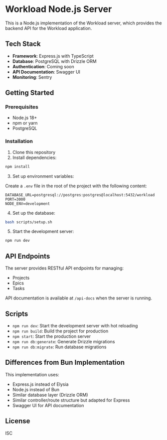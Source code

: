 # Workload Node.js Server

This is a Node.js implementation of the Workload server, which provides the backend API for the Workload application.

## Tech Stack

- **Framework**: Express.js with TypeScript
- **Database**: PostgreSQL with Drizzle ORM
- **Authentication**: Coming soon
- **API Documentation**: Swagger UI
- **Monitoring**: Sentry

## Getting Started

### Prerequisites

- Node.js 18+
- npm or yarn
- PostgreSQL

### Installation

1. Clone this repository
2. Install dependencies:

```bash
npm install
```

3. Set up environment variables:

Create a `.env` file in the root of the project with the following content:

```
DATABASE_URL=postgresql://postgres:postgres@localhost:5432/workload
PORT=3000
NODE_ENV=development
```

4. Set up the database:

```bash
bash scripts/setup.sh
```

5. Start the development server:

```bash
npm run dev
```

## API Endpoints

The server provides RESTful API endpoints for managing:

- Projects
- Epics
- Tasks

API documentation is available at `/api-docs` when the server is running.

## Scripts

- `npm run dev`: Start the development server with hot reloading
- `npm run build`: Build the project for production
- `npm start`: Start the production server
- `npm run db:generate`: Generate Drizzle migrations
- `npm run db:migrate`: Run database migrations

## Differences from Bun Implementation

This implementation uses:

- Express.js instead of Elysia
- Node.js instead of Bun
- Similar database layer (Drizzle ORM)
- Similar controller/route structure but adapted for Express
- Swagger UI for API documentation

## License

ISC